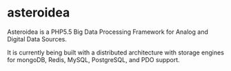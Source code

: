 asteroidea
==========

Asteroidea is a PHP5.5 Big Data Processing Framework for Analog and Digital Data Sources.

It is currently being built with a distributed architecture with storage engines for mongoDB, Redis, MySQL, PostgreSQL, and PDO support.
